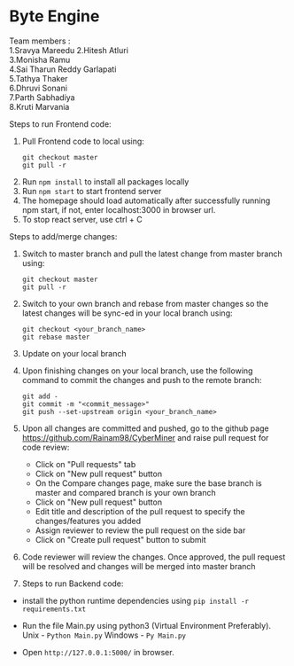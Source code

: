 # Byte Engine
  Team members :<br/>
        1.Sravya Mareedu 
        2.Hitesh Atluri <br/>
        3.Monisha Ramu <br/>
        4.Sai Tharun Reddy Garlapati <br/>
        5.Tathya Thaker<br/>
        6.Dhruvi Sonani <br/>
        7.Parth Sabhadiya<br/>
        8.Kruti Marvania <br/>


Steps to run Frontend code:
1. Pull Frontend code to local using:
    ```
    git checkout master
    git pull -r
    ```
2. Run `npm install` to install all packages locally
3. Run `npm start` to start frontend server
4. The homepage should load automatically after successfully running npm start, if not, enter localhost:3000 in browser url.
5. To stop react server, use ctrl + C

Steps to add/merge changes:
1. Switch to master branch and pull the latest change from master branch using:
    ```
    git checkout master
    git pull -r
    ```
2. Switch to your own branch and rebase from master changes so the latest changes will be sync-ed in your local branch using:
    ```
    git checkout <your_branch_name>
    git rebase master
    ```
3. Update on your local branch
4. Upon finishing changes on your local branch, use the following command to commit the changes and push to the remote branch:
    ```
    git add -
    git commit -m "<commit_message>"
    git push --set-upstream origin <your_branch_name>
    ```

5. Upon all changes are committed and pushed, go to the github page https://github.com/Rainam98/CyberMiner and raise pull request for code review:
    - Click on "Pull requests" tab
    - Click on "New pull request" button
    - On the Compare changes page, make sure the base branch is master and compared branch is your own branch
    - Click on "New pull request" button
    - Edit title and description of the pull request to specify the changes/features you added
    - Assign reviewer to review the pull request on the side bar
    - Click on "Create pull request" button to submit
6. Code reviewer will review the changes. Once approved, the pull request will be resolved and changes will be merged into master branch

7. Steps to run Backend code:

 - install the python runtime dependencies using
        `pip install -r requirements.txt`

 - Run the file Main.py using python3 (Virtual Environment Preferably).
        Unix - `Python Main.py`
        Windows - `Py Main.py`

 - Open `http://127.0.0.1:5000/` in browser. 


